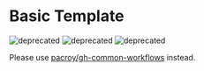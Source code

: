 # Basic Template

![deprecated](https://img.shields.io/badge/-deprecated-yellow) ![deprecated](https://img.shields.io/badge/-deprecated-yellow) ![deprecated](https://img.shields.io/badge/-deprecated-yellow)

Please use [pacroy/gh-common-workflows](https://github.com/pacroy/gh-common-workflows) instead.
